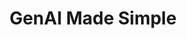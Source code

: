 ---
title: GenAI Made Simple
menu:
  sidebar:
    name: GenAi Made Simple
    identifier: gen_ia
---